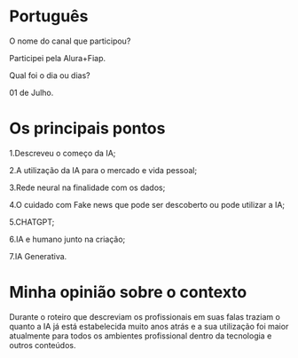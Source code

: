 
# Português 

O nome do canal que participou?

Participei pela Alura+Fiap.

Qual foi o dia ou dias?

01 de Julho.


# Os principais pontos

1.Descreveu o começo da IA;

2.A utilização da IA para o mercado e vida pessoal;

3.Rede neural  na finalidade com os dados;

4.O cuidado com Fake news  que pode ser descoberto ou pode utilizar a IA;

5.CHATGPT;

6.IA e humano junto na criação;

7.IA Generativa.


# Minha opinião sobre o contexto 

<p>Durante o roteiro que  descreviam os profissionais em suas falas traziam o quanto a IA já está estabelecida muito anos  atrás e a sua utilização foi maior atualmente para todos os ambientes profissional dentro da tecnologia e outros conteúdos.     </p>
   
